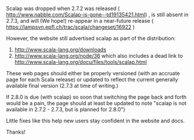 Scalap was dropped when 2.7.2 was released ( http://www.nabble.com/Scalap-is-gone--td19135421.html) , is still absent in 2.7.3, and will (We hope!) re-appear in a near-future release ( https://lampsvn.epfl.ch/trac/scala/changeset/16922 )

However, the website still advertised scalap as part of the distribution:
 1. http://www.scala-lang.org/downloads
 1. http://www.scala-lang.org/node/36 which also includes a dead link to http://www.scala-lang.org/docu/files/tools/scalap.html

These web pages should either be properly versioned (with an accruate page for each Scala release) or updated to reflect the current generally available final version (2.7.3 at time of writing.)

If 2.8.0 is due (with scalap) so soon that switching the page back and forth would be a pain, the page should at least be updated to note "scalap is not available in 2.7.2 - 2.7.3, but is planned for 2.8.0")

Little fixes like this help new users stay confident in the website and docs.

Thanks!

